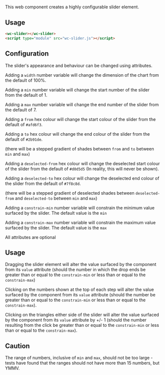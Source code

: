 # <wc-slider>

This web component creates a highly configurable slider element.

## Usage

```html
<wc-slider></wc-slider>
<script type="module" src="wc-slider.js"></script>
```

## Configuration

The slider's appearance and behaviour can be changed using attributes.

Adding a `width` number variable will change the dimension of the chart from the default of 100%.

Adding a `min` number variable will change the start number of the slider from the default of 1.

Adding a `max` number variable will change the end number of the slider from the default of 7.

Adding a `from` hex colour will change the start colour of the slider from the default of `#afd6f3`.

Adding a `to` hex colour will change the end colour of the slider from the default of `#2b91de`.

(there will be a stepped gradient of shades between `from` and `to` between `min` and `max`)

Adding a `deselected-from` hex colour will change the deselected start colour of the slider from the default of `#d0d5d5` (In reality, this will never be shown).

Adding a `deselected-to` hex colour will change the deselected end colour of the slider from the default of `#7f8c8d`.

(there will be a stepped gradient of deselected shades between `deselected-from` and `deselected-to` between `min` and `max`)

Adding a `constrain-min` number variable will constrain the minimum value surfaced by the slider. The default value is the `min`

Adding a `constrain-max` number variable will constrain the maximum value surfaced by the slider. The default value is the `max`

All attributes are optional

## Usage

Dragging the slider element will alter the value surfaced by the component from its `value` attribute (should the number in which the drop ends be greater than or equal to the `constrain-min` or less than or equal to the `constrain-max`)

Clicking on the numbers shown at the top of each step will alter the value surfaced by the component from its `value` attribute (should the number be greater than or equal to the `constrain-min` or less than or equal to the `constrain-max`).

Clicking on the triangles either side of the slider will alter the value surfaced by the component from its `value` attribute by +/- 1 (should the number resulting from the click be greater than or equal to the `constrain-min` or less than or equal to the `constrain-max`).

## Caution

The range of numbers, inclusive of `min` and `max`, should not be too large - tests have found that the ranges should not have more than 15 numbers, but YMMV.
